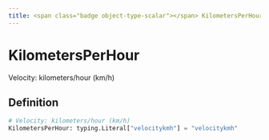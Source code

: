 ```yaml
---
title: <span class="badge object-type-scalar"></span> KilometersPerHour
---
```

# <span class="badge object-type-scalar"></span> KilometersPerHour

Velocity: kilometers/hour (km/h)

## Definition

```python
# Velocity: kilometers/hour (km/h)
KilometersPerHour: typing.Literal["velocitykmh"] = "velocitykmh"
```
